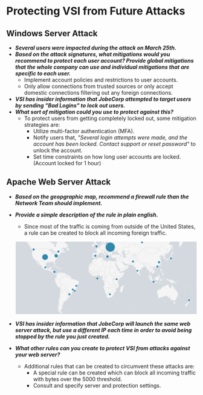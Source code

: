 # Protecting VSI from Future Attacks

## Windows Server Attack

- ***Several users were impacted during the attack on March 25th.***
- ***Based on the attack signatures, what mitigations would you recommend to protect each user account? Provide global mitigations that the whole company can use and individual mitigations that are specific to each user.***
	* Implement account policies and restrictions to user accounts.
	* Only allow connections from trusted sources or only accept domestic connections filtering out any foreign connections.
- ***VSI has insider information that JobeCorp attempted to target users by sending "Bad Logins" to lock out users.***
- ***What sort of mitigation could you use to protect against this?***
	* To protect users from getting completely locked out, some mitigation strategies are:
		- Utilize multi-factor authentication (MFA).
		- Notify users that, *"Several login attempts were made, and the account has been locked. Contact support or reset password"* to unlock the account.
		- Set time constraints on how long user accounts are locked. (Account locked for 1 hour)

## Apache Web Server Attack

- ***Based on the geopgraphic map, recommend a firewall rule than the Network Team should implement.***
- ***Provide a simple description of the rule in plain english.***
	* Since most of the traffic is coming from outside of the United States, a rule can be created to block all incoming foreign traffic.

	![Diagram](https://github.com/aele1401/SIEM/blob/main/Images/traffic.png)

- ***VSI has insider information that JobeCorp will launch the same web server attack, but use a different IP each time in order to avoid being stopped by the rule you just created.***
- ***What other rules can you create to protect VSI from attacks against your web server?***
	* Additional rules that can be created to circumvent these attacks are:
		- A special rule can be created which can block all incoming traffic with bytes over the 5000 threshold.
		- Consult and specify server and protection settings.
